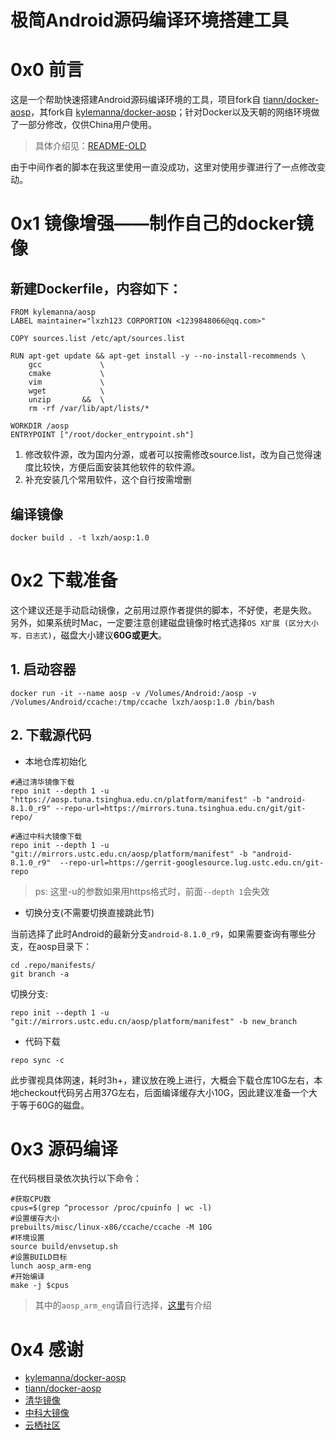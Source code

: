 # 极简Android源码编译环境搭建工具

# 0x0 前言

这是一个帮助快速搭建Android源码编译环境的工具，项目fork自 [tiann/docker-aosp](https://github.com/tiann/docker-aosp)，其fork自 [kylemanna/docker-aosp](https://github.com/kylemanna/docker-aosp)；针对Docker以及天朝的网络环境做了一部分修改，仅供China用户使用。

> 具体介绍见：[README-OLD](https://github.com/ljf1239848066/docker-aosp/blob/master/old/README.md)

由于中间作者的脚本在我这里使用一直没成功，这里对使用步骤进行了一点修改变动。

# 0x1 镜像增强——制作自己的docker镜像

## 新建Dockerfile，内容如下：

```
FROM kylemanna/aosp
LABEL maintainer="lxzh123 CORPORTION <1239848066@qq.com>"

COPY sources.list /etc/apt/sources.list

RUN apt-get update && apt-get install -y --no-install-recommends \
    gcc             \
    cmake           \
    vim             \
    wget            \
    unzip       &&  \
    rm -rf /var/lib/apt/lists/*

WORKDIR /aosp
ENTRYPOINT ["/root/docker_entrypoint.sh"]
```

1.   修改软件源，改为国内分源，或者可以按需修改source.list，改为自己觉得速度比较快，方便后面安装其他软件的软件源。
2.   补充安装几个常用软件，这个自行按需增删

## 编译镜像

```
docker build . -t lxzh/aosp:1.0
```

# 0x2 下载准备

这个建议还是手动启动镜像，之前用过原作者提供的脚本，不好使，老是失败。
另外，如果系统时Mac，一定要注意创建磁盘镜像时格式选择`OS X扩展 (区分大小写，日志式)`，磁盘大小建议**60G或更大**。

## 1.  启动容器

```
docker run -it --name aosp -v /Volumes/Android:/aosp -v /Volumes/Android/ccache:/tmp/ccache lxzh/aosp:1.0 /bin/bash
```

## 2. 下载源代码

- 本地仓库初始化

```
#通过清华镜像下载
repo init --depth 1 -u "https://aosp.tuna.tsinghua.edu.cn/platform/manifest" -b "android-8.1.0_r9" --repo-url=https://mirrors.tuna.tsinghua.edu.cn/git/git-repo/

#通过中科大镜像下载
repo init --depth 1 -u "git://mirrors.ustc.edu.cn/aosp/platform/manifest" -b "android-8.1.0_r9"  --repo-url=https://gerrit-googlesource.lug.ustc.edu.cn/git-repo
```
>ps: 这里-u的参数如果用https格式时，前面`--depth 1`会失效

- 切换分支(不需要切换直接跳此节)

当前选择了此时Android的最新分支`android-8.1.0_r9`，如果需要查询有哪些分支，在aosp目录下：

```
cd .repo/manifests/
git branch -a
```

切换分支:

```
repo init --depth 1 -u "git://mirrors.ustc.edu.cn/aosp/platform/manifest" -b new_branch
```

-  代码下载

```
repo sync -c
```

此步骤视具体网速，耗时3h+，建议放在晚上进行，大概会下载仓库10G左右，本地checkout代码另占用37G左右，后面编译缓存大小10G，因此建议准备一个大于等于60G的磁盘。


# 0x3 源码编译

在代码根目录依次执行以下命令：

```
#获取CPU数
cpus=$(grep ^processor /proc/cpuinfo | wc -l)
#设置缓存大小
prebuilts/misc/linux-x86/ccache/ccache -M 10G
#环境设置
source build/envsetup.sh
#设置BUILD目标
lunch aosp_arm-eng
#开始编译
make -j $cpus
```

> 其中的`aosp_arm_eng`请自行选择，[这里](https://www.cnblogs.com/chiefhsing/p/5175624.html)有介绍

# 0x4 感谢
- [kylemanna/docker-aosp](https://github.com/kylemanna/docker-aosp)
- [tiann/docker-aosp](https://github.com/tiann/docker-aosp)
- [清华镜像](https://mirrors.tuna.tsinghua.edu.cn/help/AOSP/)
- [中科大镜像](https://lug.ustc.edu.cn/wiki/mirrors/help/aosp)
- [云栖社区](https://yq.aliyun.com/articles/50709)

